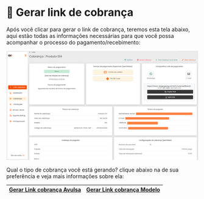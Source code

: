 # 🛒 Gerar link de cobrança


Após você clicar para gerar o link de cobrança, teremos esta tela abaixo, aqui estão todas as informações necessárias para que você possa acompanhar o processo do pagamento/recebimento:

![](/assets/prints/criar_cobranca_gerar_link.png)

Qual o tipo de cobrança você está gerando? clique abaixo na de sua preferência e veja mais informações sobre ela:

|[Gerar Link cobrança Avulsa](https://docs.gopag.com.br/criar_cobranca/link_cobranca/link_cobranca_modelo) | [Gerar Link cobrança Modelo](https://docs.gopag.com.br/criar_cobranca/link_cobranca/link_cobranca_avulsa) | 
|-                          |-                           |

<!--  USAR ESTA TABELA  QUANDO ESTIVER PRONTA A COBRANÇA RECORRENTE

|[Gerar Link cobrança Avulsa](https://docs.gopag.com.br/criar_cobranca/link_cobranca/link_cobranca_modelo) | [Gerar Link cobrança Modelo](https://docs.gopag.com.br/criar_cobranca/link_cobranca/link_cobranca_avulsa) | [Gerar Link cobrança Recorrente](https://docs.gopag.com.br/criar_cobranca/link_cobranca/link_cobranca_recorrente) |
|-                          |-                           |-                               | -->